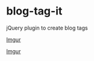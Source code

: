 # blog-tag-it
jQuery plugin to create blog tags

[Imgur](http://i.imgur.com/spZ8jLa.png)

[Imgur](http://i.imgur.com/6EfZxOc.png)
